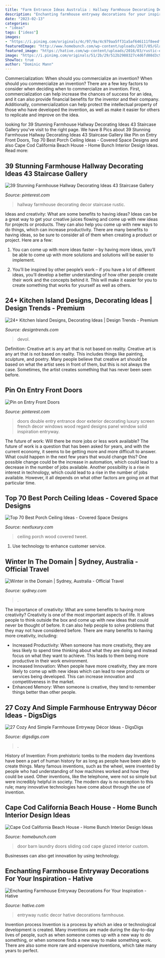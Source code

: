 ```yaml
---
title: "Farm Entrance Ideas Australia : Hallway Farmhouse Decorating Decor Staircase Rustic"
description: "Enchanting farmhouse entryway decorations for your inspiration"
date: "2023-02-13"
categories:
- "ideas"
tags: ["ideas"]
images:
- "https://i.pinimg.com/originals/4c/97/9a/4c979aa5ff31a5af646111f8eedf83e9.jpg"
featuredImage: "http://www.homebunch.com/wp-content/uploads/2017/05/Glazed-Barn-Door.jpg"
featured_image: "https://hative.com/wp-content/uploads/2016/03/rustic-entryway-decors/32-rustic-entryway-decorations.jpg"
image: "https://i.pinimg.com/originals/51/2b/29/512b2988327c4d6fd08d3c9b755dfdba.jpg"
ShowToc: true
author: "Dominic Mann"
---
```



Commercialization: When should you commercialize an invention?
When should you commercialize an invention? 
There are a few key factors to consider when deciding when to commercialize an invention. First, commercialization can help increase the chances of success for an idea, and it can also provide financial benefits for the inventor and their company. Additionally, commercialization can help protect the intellectual property of those who have developed the invention, as well as make it easier for others to replicate and improve on the idea.

	

		
looking for 39 Stunning Farmhouse Hallway Decorating Ideas 43 Staircase Gallery you've visit to the right page. We have 8 Pics about 39 Stunning Farmhouse Hallway Decorating Ideas 43 Staircase Gallery like Pin on Entry Front Doors, Top 70 Best Porch Ceiling Ideas - Covered Space Designs and also Cape Cod California Beach House - Home Bunch Interior Design Ideas. Read more:
		
    
## 39 Stunning Farmhouse Hallway Decorating Ideas 43 Staircase Gallery

<img loading=lazy src="https://i.pinimg.com/originals/51/2b/29/512b2988327c4d6fd08d3c9b755dfdba.jpg" onerror="this.onerror=null;this.src='https://tse1.mm.bing.net/th?id=OIP.Pqli6-KwlQbQFBOZ82os0wHaLL&amp;pid=15.1';" alt="39 Stunning Farmhouse Hallway Decorating Ideas 43 Staircase Gallery">

_Source: pinterest.com_

>hallway farmhouse decorating decor staircase rustic. 

	

Ideas and creativity: What are some benefits to having ideas?
Ideas can be a great way to get your creative juices flowing and come up with new ideas for projects or products. They can also help you come up with new ways to do things, which can increase productivity. There are many benefits to having ideas, so be sure to consider all of them when creating a product or project. Here are a few: 
1. You can come up with more ideas faster – by having more ideas, you’ll be able to come up with more solutions and solutions will be easier to implement.

2. You’ll be inspired by other people’s work – if you have a lot of different ideas, you’ll develop a better understanding of how other people create their work and the concepts behind it. This will make it easier for you to create something that works for yourself as well as others.

    
## 24+ Kitchen Island Designs, Decorating Ideas | Design Trends - Premium

<img loading=lazy src="https://images.designtrends.com/wp-content/uploads/2016/03/01060323/Farmhouse-kitchen-Island-Ideas.jpg" onerror="this.onerror=null;this.src='https://tse1.mm.bing.net/th?id=OIP.afRlJXb-RwipXQ5EWPsnVAHaLH&amp;pid=15.1';" alt="24+ Kitchen Island Designs, Decorating Ideas | Design Trends - Premium">

_Source: designtrends.com_

>devol. 

	

Definition: Creative art is any art that is not based on reality.
Creative art is any art that is not based on reality. This includes things like painting, sculpture, and poetry. Many people believe that creative art should be based on what the artist sees in front of them, but this is not always the case. Sometimes, the artist creates something that has never been seen before.

    
## Pin On Entry Front Doors

<img loading=lazy src="https://i.pinimg.com/originals/4c/97/9a/4c979aa5ff31a5af646111f8eedf83e9.jpg" onerror="this.onerror=null;this.src='https://tse2.mm.bing.net/th?id=OIP.PRauj1-VBFhTma8LTuQqjwHaJ4&amp;pid=15.1';" alt="Pin on Entry Front Doors">

_Source: pinterest.com_

>doors double entry entrance door exterior decorating luxury screen french decor windows wood regard designs panel window solid inspiration entryway. 

	

The future of work: Will there be more jobs or less work available?
The future of work is a question that has been asked for years, and with the current economy, it seems to be getting more and more difficult to answer. What could happen in the next few years that would change this? One possible change could be the increase in automation, which could lead to a decrease in the number of jobs available. Another possibility is a rise in interest in technology, which could lead to a rise in the number of jobs available. However, it all depends on what other factors are going on at that particular time.

    
## Top 70 Best Porch Ceiling Ideas - Covered Space Designs

<img loading=lazy src="http://nextluxury.com/wp-content/uploads/superb-porch-ceiling-ideas-wood.jpg" onerror="this.onerror=null;this.src='https://tse3.mm.bing.net/th?id=OIP.vYzPZIIKZHlUPsHNZF3rrAAAAA&amp;pid=15.1';" alt="Top 70 Best Porch Ceiling Ideas - Covered Space Designs">

_Source: nextluxury.com_

>ceiling porch wood covered tweet. 

	

1. Use technology to enhance customer service.

    
## Winter In The Domain | Sydney, Australia - Official Travel

<img loading=lazy src="https://assets.atdw-online.com.au/images/9cbec06ec33057fba0ae1d9069d8ca9a.jpeg?rect=278" onerror="this.onerror=null;this.src='https://tse1.mm.bing.net/th?id=OIP.lWzAO3Kjt2fx04fCr9lDxgHaE7&amp;pid=15.1';" alt="Winter in the Domain | Sydney, Australia - Official Travel">

_Source: sydney.com_

>. 

	

The importance of creativity: What are some benefits to having more creativity?
Creativity is one of the most important aspects of life. It allows people to think outside the box and come up with new ideas that could never be thought of before. It can also help people to solve problems that they may not have considered before. There are many benefits to having more creativity, including: 
- Increased Productivity: When someone has more creativity, they are less likely to spend time thinking about what they are doing and instead focus on what they want to achieve. This leads to them being more productive in their work environment. 
- Increased Innovation: When people have more creativity, they are more likely to come up with new ideas which can lead to new products or services being developed. This can increase innovation and competitiveness in the market. 
- Enhanced Memory: When someone is creative, they tend to remember things better than other people.

    
## 27 Cozy And Simple Farmhouse Entryway Décor Ideas - DigsDigs

<img loading=lazy src="https://www.digsdigs.com/photos/cozy-and-simple-farmhouse-entryway-decor-ideas-15-554x748.jpg" onerror="this.onerror=null;this.src='https://tse4.mm.bing.net/th?id=OIP.vcLxlby8LMtidBINzcpnggHaJ_&amp;pid=15.1';" alt="27 Cozy And Simple Farmhouse Entryway Décor Ideas - DigsDigs">

_Source: digsdigs.com_

>. 

	

History of Invention: From prehistoric tombs to the modern day
Inventions have been a part of human history for as long as people have been able to create things. Many famous inventions, such as the wheel, were invented by people who had understanding of how machines worked and how they could be used. Other inventions, like the telephone, were not so simple but were incredibly helpful in society. The modern day is no exception to this rule; many innovative technologies have come about through the use of invention.

    
## Cape Cod California Beach House - Home Bunch Interior Design Ideas

<img loading=lazy src="http://www.homebunch.com/wp-content/uploads/2017/05/Glazed-Barn-Door.jpg" onerror="this.onerror=null;this.src='https://tse4.mm.bing.net/th?id=OIP.Ez_IIdzEqYhfxFQUXjstpgHaLH&amp;pid=15.1';" alt="Cape Cod California Beach House - Home Bunch Interior Design Ideas">

_Source: homebunch.com_

>door barn laundry doors sliding cod cape glazed interior custom. 

	

Businesses can also get innovation by using technology.

    
## Enchanting Farmhouse Entryway Decorations For Your Inspiration - Hative

<img loading=lazy src="https://hative.com/wp-content/uploads/2016/03/rustic-entryway-decors/32-rustic-entryway-decorations.jpg" onerror="this.onerror=null;this.src='https://tse1.mm.bing.net/th?id=OIP.CRWMT6cNhEv4pAMtjUbGOwHaJ3&amp;pid=15.1';" alt="Enchanting Farmhouse Entryway Decorations For Your Inspiration - Hative">

_Source: hative.com_

>entryway rustic decor hative decorations farmhouse. 

	

Invention process
Invention is a process by which an idea or technological development is created. Many inventions are made during the day-to-day lives of people, such as when someone comes up with a new way to do something, or when someone finds a new way to make something work. There are also some more rare and expensive inventions, which take many years to perfect.


